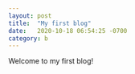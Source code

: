 ```yaml
---
layout: post
title:  "My first blog"
date:   2020-10-18 06:54:25 -0700
category: b
---
```

Welcome to my first blog!